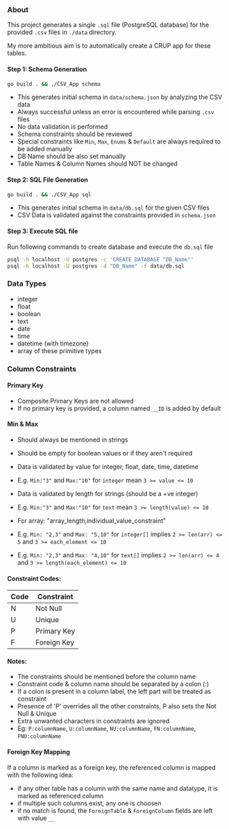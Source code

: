 ### About
This project generates a single `.sql` file (PostgreSQL database) for the provided `.csv` files in `./data` directory.

My more ambitious aim is to automatically create a CRUP app for these tables.

#### Step 1: Schema Generation

```bash
go build . && ./CSV_App schema
```

- This generates initial schema in `data/schema.json` by analyzing the CSV data
- Always successful unless an error is encountered while parsing `.csv` files
- No data validation is performed
- Schema constraints should be reviewed
- Special constraints like `Min`, `Max`, `Enums` & `Default` are always required to be added manually
- DB Name should be also set manually
- Table Names & Column Names should NOT be changed

#### Step 2: SQL File Generation

```bash
go build . && ./CSV_App sql
```

- This generates initial schema in `data/db.sql` for the given CSV files
- CSV Data is validated against the constraints provided in `schema.json`

#### Step 3: Execute SQL file

Run following commands to create database and execute the `db.sql` file

```bash
psql -h localhost -U postgres -c 'CREATE DATABASE "DB_Name"'
psql -h localhost -U postgres -d "DB_Name" -f data/db.sql
```

### Data Types

- integer
- float
- boolean
- text
- date
- time
- datetime (with timezone)
- array of these primitive types


### Column Constraints

#### Primary Key

- Composite Primary Keys are not allowed
- If no primary key is provided, a column named `__ID` is added by default

#### Min & Max

- Should always be mentioned in strings
- Should be empty for boolean values or if they aren't required

- Data is validated by value for integer, float, date, time, datetime
- E.g. `Min:"3"` and `Max:"10"` for `integer` mean `3 >= value <= 10`

- Data is validated by length for strings (should be a +ve integer)
- E.g. `Min:"3"` and `Max:"10"` for `text` mean `3 >= length(value) <= 10`

- For array: "array_length,individual_value_constraint"
- E.g. `Min: "2,3"` and `Max: "5,10"` for `integer[]` implies `2 >= len(arr) <= 5` and `3 >= each_element <= 10`
- E.g. `Min: "2,3"` and `Max: "4,10"` for `text[]` implies `2 >= len(arr) <= 4` and `3 >= length(each_element) <= 10`

#### Constraint Codes:

| Code | Constraint  |
| ---- | ----------- |
| N    | Not Null    |
| U    | Unique      |
| P    | Primary Key |
| F    | Foreign Key |

#### Notes:

- The constraints should be mentioned before the column name
- Constraint code & column name should be separated by a colon (:)
- If a colon is present in a column label, the left part will be treated as constraint
- Presence of 'P' overrides all the other constraints, P also sets the Not Null & Unique
- Extra unwanted characters in constraints are ignored
- Eg: `P:columnName`, `U:columnName`, `NU:columnName`, `FN:columnName`, `FNU:columnName`

#### Foreign Key Mapping

If a column is marked as a foreign key, the referenced column is mapped with the following idea:

- if any other table has a column with the same name and datatype, it is marked as referenced column
- if multiple such columns exist, any one is choosen
- if no match is found, the `ForeignTable` & `ForeignColumn` fields are left with value `__`
